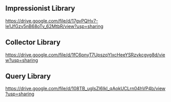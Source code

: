 ## Impressionist Library

https://drive.google.com/file/d/17gvPQHv7-le1JfGzv5nB68oTv_62MtbR/view?usp=sharing



## Collector Library

https://drive.google.com/file/d/1fC6pnyT7UpszqYlxcHeeYSRzvkcgvg8d/view?usp=sharing



## Query Library

https://drive.google.com/file/d/108TB_ugIsZl6Ikl_qAokUCLrn04hVP4b/view?usp=sharing

